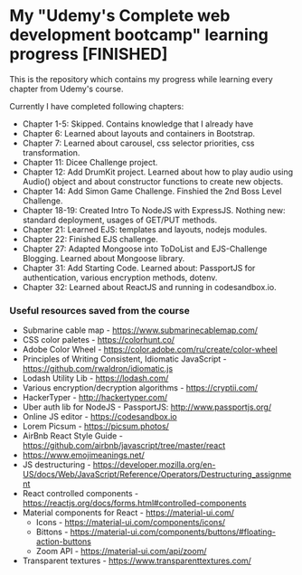 # My "Udemy's Complete web development bootcamp" learning progress [FINISHED]

This is the repository which contains my progress while learning every chapter from Udemy's course.

Currently I have completed following chapters:
* Chapter 1-5: Skipped. Contains knowledge that I already have
* Chapter 6: Learned about layouts and containers in Bootstrap.
* Chapter 7: Learned about carousel, css selector priorities, css transformation.
* Chapter 11: Dicee Challenge project.
* Chapter 12: Add DrumKit project. Learned about how to play audio using Audio() object and about constructor functions to create new objects.
* Chapter 14: Add Simon Game Challenge. Finshied the 2nd Boss Level Challenge.
* Chapter 18-19: Created Intro To NodeJS with ExpressJS. Nothing new: standard deployment, usages of GET/PUT methods.
* Chapter 21: Learned EJS: templates and layouts, nodejs modules.
* Chapter 22: Finished EJS challenge.
* Chapter 27: Adapted Mongoose into ToDoList and EJS-Challenge Blogging. Learned about Mongoose library.
* Chapter 31: Add Starting Code. Learned about: PassportJS for authentication, various encryption methods, dotenv.
* Chapter 32: Learned about ReactJS and running in codesandbox.io.

### Useful resources saved from the course
* Submarine cable map - https://www.submarinecablemap.com/
* CSS color paletes - https://colorhunt.co/
* Adobe Color Wheel - https://color.adobe.com/ru/create/color-wheel
* Principles of Writing Consistent, Idiomatic JavaScript - https://github.com/rwaldron/idiomatic.js
* Lodash Utility Lib - https://lodash.com/
* Various encryption/decryption algorithms - https://cryptii.com/
* HackerTyper - http://hackertyper.com/
* Uber auth lib for NodeJS - PassportJS: http://www.passportjs.org/
* Online JS editor - https://codesandbox.io
* Lorem Picsum - https://picsum.photos/
* AirBnb React Style Guide - https://github.com/airbnb/javascript/tree/master/react
* https://www.emojimeanings.net/
* JS destructuring - https://developer.mozilla.org/en-US/docs/Web/JavaScript/Reference/Operators/Destructuring_assignment
* React controlled components - https://reactjs.org/docs/forms.html#controlled-components
* Material components for React - https://material-ui.com/
  * Icons - https://material-ui.com/components/icons/
  * Bittons - https://material-ui.com/components/buttons/#floating-action-buttons
  * Zoom API - https://material-ui.com/api/zoom/
* Transparent textures - https://www.transparenttextures.com/